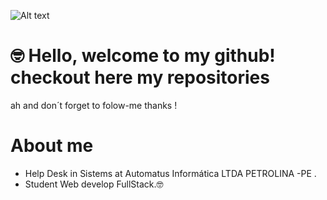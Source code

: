 ![ Alt text](https://github.com/alvess09/alvess09/blob/main/github.gif)

# 🤓 Hello, welcome to my github! checkout here my repositories
ah and don´t forget to folow-me thanks !
# About me 
* Help Desk in Sistems at Automatus Informática LTDA PETROLINA -PE .
* Student Web develop FullStack.🤓

